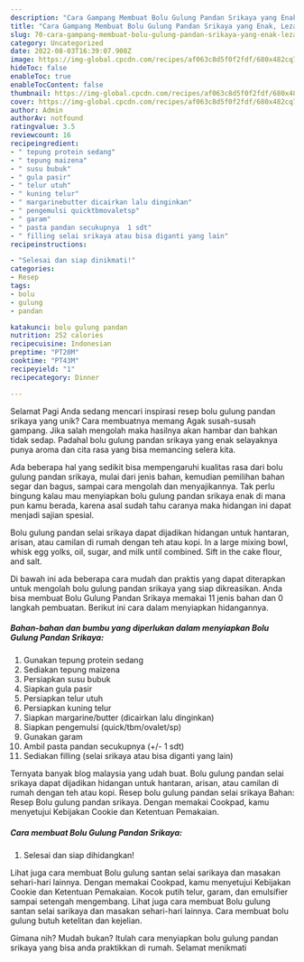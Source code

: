 ```yaml
---
description: "Cara Gampang Membuat Bolu Gulung Pandan Srikaya yang Enak, Lezat"
title: "Cara Gampang Membuat Bolu Gulung Pandan Srikaya yang Enak, Lezat"
slug: 70-cara-gampang-membuat-bolu-gulung-pandan-srikaya-yang-enak-lezat
category: Uncategorized
date: 2022-08-03T16:39:07.908Z
image: https://img-global.cpcdn.com/recipes/af063c8d5f0f2fdf/680x482cq70/bolu-gulung-pandan-srikaya-foto-resep-utama.jpg
hideToc: false
enableToc: true
enableTocContent: false
thumbnail: https://img-global.cpcdn.com/recipes/af063c8d5f0f2fdf/680x482cq70/bolu-gulung-pandan-srikaya-foto-resep-utama.jpg
cover: https://img-global.cpcdn.com/recipes/af063c8d5f0f2fdf/680x482cq70/bolu-gulung-pandan-srikaya-foto-resep-utama.jpg
author: Admin
authorAv: notfound
ratingvalue: 3.5
reviewcount: 16
recipeingredient:
- " tepung protein sedang"
- " tepung maizena"
- " susu bubuk"
- " gula pasir"
- " telur utuh"
- " kuning telur"
- " margarinebutter dicairkan lalu dinginkan"
- " pengemulsi quicktbmovaletsp"
- " garam"
- " pasta pandan secukupnya  1 sdt"
- " filling selai srikaya atau bisa diganti yang lain"
recipeinstructions:

- "Selesai dan siap dinikmati!"
categories:
- Resep
tags:
- bolu
- gulung
- pandan

katakunci: bolu gulung pandan 
nutrition: 252 calories
recipecuisine: Indonesian
preptime: "PT20M"
cooktime: "PT43M"
recipeyield: "1"
recipecategory: Dinner

---
```



Selamat Pagi Anda sedang mencari inspirasi resep bolu gulung pandan srikaya yang unik? Cara membuatnya memang Agak susah-susah gampang. Jika salah mengolah maka hasilnya akan hambar dan bahkan tidak sedap. Padahal bolu gulung pandan srikaya yang enak selayaknya punya aroma dan cita rasa yang bisa memancing selera kita.


Ada beberapa hal yang sedikit bisa mempengaruhi kualitas rasa dari bolu gulung pandan srikaya, mulai dari jenis bahan, kemudian pemilihan bahan segar dan bagus, sampai cara mengolah dan menyajikannya. Tak perlu bingung kalau mau menyiapkan bolu gulung pandan srikaya enak di mana pun kamu berada, karena asal sudah tahu caranya maka hidangan ini dapat menjadi sajian spesial.

Bolu gulung pandan selai srikaya dapat dijadikan hidangan untuk hantaran, arisan, atau camilan di rumah dengan teh atau kopi. In a large mixing bowl, whisk egg yolks, oil, sugar, and milk until combined. Sift in the cake flour, and salt.


Di bawah ini ada beberapa cara mudah dan praktis yang dapat diterapkan untuk mengolah bolu gulung pandan srikaya yang siap dikreasikan. Anda bisa membuat Bolu Gulung Pandan Srikaya memakai 11 jenis bahan dan 0 langkah pembuatan. Berikut ini cara dalam menyiapkan hidangannya.

<!--inarticleads1-->

##### Bahan-bahan dan bumbu yang diperlukan dalam menyiapkan Bolu Gulung Pandan Srikaya:

1. Gunakan  tepung protein sedang
1. Sediakan  tepung maizena
1. Persiapkan  susu bubuk
1. Siapkan  gula pasir
1. Persiapkan  telur utuh
1. Persiapkan  kuning telur
1. Siapkan  margarine/butter (dicairkan lalu dinginkan)
1. Siapkan  pengemulsi (quick/tbm/ovalet/sp)
1. Gunakan  garam
1. Ambil  pasta pandan secukupnya (+/- 1 sdt)
1. Sediakan  filling (selai srikaya atau bisa diganti yang lain)


Ternyata banyak blog malaysia yang udah buat. Bolu gulung pandan selai srikaya dapat dijadikan hidangan untuk hantaran, arisan, atau camilan di rumah dengan teh atau kopi. Resep bolu gulung pandan selai srikaya Bahan: Resep Bolu gulung pandan srikaya. Dengan memakai Cookpad, kamu menyetujui Kebijakan Cookie dan Ketentuan Pemakaian. 

<!--inarticleads2-->

##### Cara membuat Bolu Gulung Pandan Srikaya:


1. Selesai dan siap dihidangkan!

Lihat juga cara membuat Bolu gulung santan selai sarikaya dan masakan sehari-hari lainnya. Dengan memakai Cookpad, kamu menyetujui Kebijakan Cookie dan Ketentuan Pemakaian. Kocok putih telur, garam, dan emulsifier sampai setengah mengembang. Lihat juga cara membuat Bolu gulung santan selai sarikaya dan masakan sehari-hari lainnya. Cara membuat bolu gulung butuh ketelitan dan kejelian. 

Gimana nih? Mudah bukan? Itulah cara menyiapkan bolu gulung pandan srikaya yang bisa anda praktikkan di rumah. Selamat menikmati
